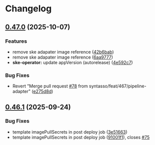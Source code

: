 # Changelog

## [0.47.0](https://github.com/syntasso/helm-charts/compare/ske-operator-0.46.1...ske-operator-v0.47.0) (2025-10-07)


### Features

* remove ske adapater image reference ([42b6bab](https://github.com/syntasso/helm-charts/commit/42b6babe154983a59095e1d8cdfc360ef7326525))
* remove ske adapater image reference ([6aa9777](https://github.com/syntasso/helm-charts/commit/6aa97772e44eb62421d445fd4a81caa742a02877))
* **ske-operator:** update appVersion (autorelease) ([4e592c7](https://github.com/syntasso/helm-charts/commit/4e592c72dcaa2ce7512ef385336e797032c15d51))


### Bug Fixes

* Revert "Merge pull request [#78](https://github.com/syntasso/helm-charts/issues/78) from syntasso/feat/467/pipeline-adapter" ([e275d8d](https://github.com/syntasso/helm-charts/commit/e275d8d582ffbf41cc3efb28ed74937b320f2cdc))

## [0.46.1](https://github.com/syntasso/helm-charts/compare/ske-operator-0.46.0...ske-operator-v0.46.1) (2025-09-24)


### Bug Fixes

* template imagePullSecrets in post deploy job ([3e51663](https://github.com/syntasso/helm-charts/commit/3e51663cd713899c35d62781c0dcd8f95fa51fba))
* template imagePullSecrets in post deploy job ([91001f1](https://github.com/syntasso/helm-charts/commit/91001f11b0c981bd4904f00ea7e45e40c8918f98)), closes [#75](https://github.com/syntasso/helm-charts/issues/75)
